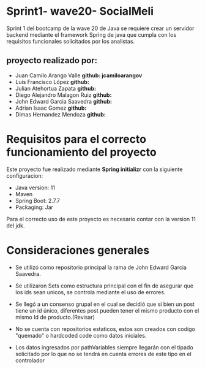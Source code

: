 # Sprint1- wave20- SocialMeli

Sprint 1 del bootcamp de la wave 20 de Java se requiere crear un servidor backend mediante el framework Spring de java que cumpla con los requisitos funcionales solicitados por los analistas.

## proyecto realizado por:
- Juan Camilo Arango Valle **github: jcamiloarangov**
- Luis Francisco López **github:**
- Julian Atehortua Zapata **github:**
- Diego Alejandro Malagon Ruiz **github:**
- John Edward Garcia Saavedra **github:**
- Adrian Isaac Gomez **github:**
- Dimas Hernandez Mendoza **github:**

# Requisitos para el correcto funcionamiento del proyecto
Este proyecto fue realizado mediante **Spring initializr** con la siguiente configuracion:
- Java version: 11
- Maven
- Spring Boot: 2.7.7
- Packaging: Jar

Para el correcto uso de este proyecto es necesario contar con la version 11 del jdk.

# Consideraciones generales
- Se utilizó como repositorio principal la rama de John Edward Garcia Saavedra.

- Se utilizaron Sets como estructura principal con el fin de asegurar que los ids sean unicos, se controla mediante el uso de errores.

- Se llegó a un consenso grupal en el cual se decidió que si bien un post tiene un id único, diferentes post pueden tener el mismo producto con el mismo Id de producto.(Revisar)

- No se cuenta con repositorios estaticos, estos son creados con codigo "quemado" o hardcoded code como datos iniciales.

- Los datos ingresados por pathVariables siempre llegarán con el tipado solicitado por lo que no se tendrá en cuenta errores de este tipo en el controlador